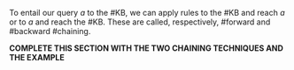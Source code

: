 To entail our query $a$ to the #KB, we can apply rules to the #KB and reach $a$ or to $a$ and reach the #KB. These are called, respectively, #forward and #backward #chaining.

**COMPLETE THIS SECTION WITH THE TWO CHAINING TECHNIQUES AND THE EXAMPLE**

